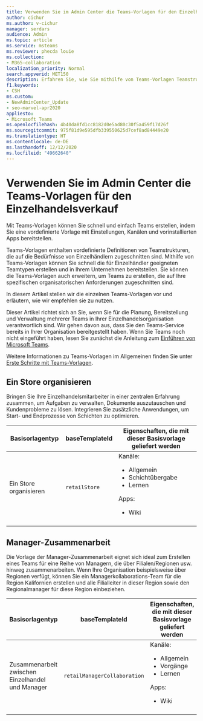 ```yaml
---
title: Verwenden Sie im Admin Center die Teams-Vorlagen für den Einzelhandelsverkauf
author: cichur
ms.author: v-cichur
manager: serdars
audience: Admin
ms.topic: article
ms.service: msteams
ms.reviewer: phecda louie
ms.collection:
- M365-collaboration
localization_priority: Normal
search.appverid: MET150
description: Erfahren Sie, wie Sie mithilfe von Teams-Vorlagen Teamstrukturen erstellen, die auf die Anforderungen von Einzelhändlern zugeschnitten sind, indem Sie über das Admin Center vordefinierte Einstellungen, Kanäle und vorinstallierte Apps bereitstellen.
f1.keywords:
- CSH
ms.custom:
- NewAdminCenter_Update
- seo-marvel-apr2020
appliesto:
- Microsoft Teams
ms.openlocfilehash: 4b40da8fd1cc8182d0e5ad80c30f5a459f17d26f
ms.sourcegitcommit: 975f81d9e595dfb339550625d7cef8ad84449e20
ms.translationtype: HT
ms.contentlocale: de-DE
ms.lasthandoff: 12/12/2020
ms.locfileid: "49662640"
---
```

# <a name="use-teams-retail-templates-in-the-admin-center"></a>Verwenden Sie im Admin Center die Teams-Vorlagen für den Einzelhandelsverkauf

Mit Teams-Vorlagen können Sie schnell und einfach Teams erstellen, indem Sie eine vordefinierte Vorlage mit Einstellungen, Kanälen und vorinstallierten Apps bereitstellen.

Teams-Vorlagen enthalten vordefinierte Definitionen von Teamstrukturen, die auf die Bedürfnisse von Einzelhändlern zugeschnitten sind. Mithilfe von Teams-Vorlagen können Sie schnell die für Einzelhändler geeigneten Teamtypen erstellen und in Ihrem Unternehmen bereitstellen. Sie können die Teams-Vorlagen auch erweitern, um Teams zu erstellen, die auf Ihre spezifischen organisatorischen Anforderungen zugeschnitten sind.

In diesem Artikel stellen wir die einzelnen Teams-Vorlagen vor und erläutern, wie wir empfehlen sie zu nutzen.

Dieser Artikel richtet sich an Sie, wenn Sie für die Planung, Bereitstellung und Verwaltung mehrerer Teams in Ihrer Einzelhandelsorganisation verantwortlich sind. Wir gehen davon aus, dass Sie den Teams-Service bereits in Ihrer Organisation bereitgestellt haben. Wenn Sie Teams noch nicht eingeführt haben, lesen Sie zunächst die Anleitung zum [Einführen von Microsoft Teams](How-to-roll-out-teams.md).

Weitere Informationen zu Teams-Vorlagen im Allgemeinen finden Sie unter [Erste Schritte mit Teams-Vorlagen](get-started-with-teams-templates-in-the-admin-console.md).

## <a name="organize-a-store"></a>Ein Store organisieren

Bringen Sie Ihre Einzelhandelsmitarbeiter in einer zentralen Erfahrung zusammen, um Aufgaben zu verwalten, Dokumente auszutauschen und Kundenprobleme zu lösen. Integrieren Sie zusätzliche Anwendungen, um Start- und Endprozesse von Schichten zu optimieren.

| Basisorlagentyp |baseTemplateId | Eigenschaften, die mit dieser Basisvorlage geliefert werden |
| ------------------|-- |----------------------------------------------------- |
|Ein Store organisieren|`retailStore`|Kanäle: <ul><li>Allgemein<li>Schichtübergabe</li><li>Lernen</li></ul> Apps: <ul><li>Wiki</li></ul>|
||||

## <a name="manager-collaboration"></a>Manager-Zusammenarbeit

Die Vorlage der Manager-Zusammenarbeit eignet sich ideal zum Erstellen eines Teams für eine Reihe von Managern, die über Filialen/Regionen usw. hinweg zusammenarbeiten. Wenn Ihre Organisation beispielsweise über Regionen verfügt, können Sie ein Managerkollaborations-Team für die Region Kalifornien erstellen und alle Filialleiter in dieser Region sowie den Regionalmanager für diese Region einbeziehen.

| Basisorlagentyp| baseTemplateId | Eigenschaften, die mit dieser Basisvorlage geliefert werden |
| ------------------|- |----------------------------------------------------- |
|Zusammenarbeit zwischen Einzelhandel und Manager|`retailManagerCollaboration` |Kanäle: <ul><li>Allgemein<li>Vorgänge</li><li>Lernen</li></ul> Apps: <ul><li>Wiki</li></ul>|
||||
